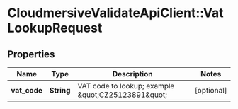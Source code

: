 # CloudmersiveValidateApiClient::VatLookupRequest

## Properties
Name | Type | Description | Notes
------------ | ------------- | ------------- | -------------
**vat_code** | **String** | VAT code to lookup; example \&quot;CZ25123891\&quot; | [optional] 


